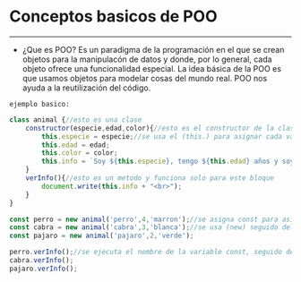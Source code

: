 # Conceptos basicos de POO
---

- ¿Que es POO? Es un paradigma de la programación en el que se crean objetos para la manipulacón de datos y donde, por lo general, cada objeto ofrece una funcionalidad especial. La idea básica de la POO es que usamos objetos para modelar cosas del mundo real. POO nos ayuda a la reutilización del código.

`ejemplo basico:`

```js
class animal {//esto es una clase
    constructor(especie,edad,color){//esto es el constructor de la clase
        this.especie = especie;//se usa el (this.) para asignar cada valor  del constructor
        this.edad = edad;
        this.color = color;
        this.info = `Soy ${this.especie}, tengo ${this.edad} años y soy de color ${this.color}`;
    }
    verInfo(){//esto es un metodo y funciona solo para este bloque
        document.write(this.info + "<br>");
    }
}

const perro = new animal('perro',4,'marron');//se asigna const para asignar el orden del objeto (especie,edad,color)
const cabra = new animal('cabra',3,'blanca');//se usa (new) seguido del nombre de la clase, para referirse al objeto
const pajaro = new animal('pajaro',2,'verde');

perro.verInfo();//se ejecuta el nombre de la variable const, seguido del metodo asignado en la clase.
cabra.verInfo();
pajaro.verInfo();
```